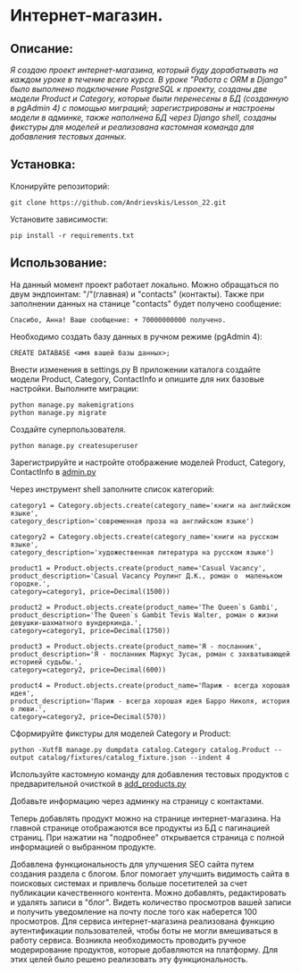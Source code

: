 # Интернет-магазин.
## Описание:
_Я создаю проект интернет-магазина, который буду дорабатывать на каждом уроке в течение всего курса.
В уроке "Работа с ORM в Django" было выполнено подключение PostgreSQL к проекту, созданы две модели
Product и Category, которые были перенесены в БД (созданную в pgAdmin 4) с помощью миграций;
зарегистрированы и настроены модели в админке, также наполнена БД через Django shell,
созданы фикстуры для моделей и реализована кастомная команда для добавления тестовых данных._

## Установка:
Клонируйте репозиторий:
```
git clone https://github.com/Andrievskis/Lesson_22.git

```
Установите зависимости:
```
pip install -r requirements.txt

```
## Использование:
На данный момент проект работает локально. 
Можно обращаться по двум эндпоинтам: "/"(главная) и "contacts" (контакты).
Также при заполнении данных на станице "contacts" будет получено сообщение:
```
Спасибо, Анна! Ваше сообщение: + 70000000000 получено.
```
Необходимо создать базу данных в ручном режиме (pgAdmin 4):
```
CREATE DATABASE <имя вашей базы данных>;
```
Внести изменения в settings.py
В приложении каталога создайте модели Product, Category, ContactInfo и опишите для них базовые настройки.
Выполните миграции:
```
python manage.py makemigrations
python manage.py migrate
```
Создайте суперпользователя.
```
python manage.py createsuperuser
```
Зарегистрируйте и настройте отображение моделей Product, Category, ContactInfo в [admin.py](catalog/admin.py)

Через инструмент shell заполните список категорий:
```
category1 = Category.objects.create(category_name='книги на английском языке', 
category_description='современная проза на английском языке')

category2 = Category.objects.create(category_name='книги на русском языке', 
category_description='художественная литература на русском языке')

product1 = Product.objects.create(product_name='Casual Vacancy', 
product_description='Casual Vacancy Роулинг Д.К., роман о  маленьком городке.', 
category=category1, price=Decimal(1500))

product2 = Product.objects.create(product_name='The Queen`s Gambi', 
product_description='The Queen`s Gambit Tevis Walter, роман о жизни девушки-шахматного вундеркинда.', 
category=category1, price=Decimal(1750))

product3 = Product.objects.create(product_name='Я - посланник', 
product_description='Я - посланник Маркус Зусак, роман с захватывающей историей судьбы.', 
category=category2, price=Decimal(600))

product4 = Product.objects.create(product_name='Париж - всегда хорошая идея', 
product_description='Париж - всегда хорошая идея Барро Николя, история о люви.', 
category=category2, price=Decimal(570))
```

Сформируйте фикстуры для моделей Category и Product:
```
python -Xutf8 manage.py dumpdata catalog.Category catalog.Product --output catalog/fixtures/catalog_fixture.json --indent 4
```

Используйте кастомную команду для добавления 
тестовых продуктов с предварительной очисткой в [add_products.py](catalog/management/commands/add_products.py)

Добавьте информацию через админку на страницу с контактами.

Теперь добавлять продукт можно на странице интернет-магазина.
На главной странице отображаются все продукты из БД с пагинацией страниц.
При нажатии на "подробнее" открывается страница с полной информацией о выбранном продукте.

Добавлена функциональность для улучшения SEO сайта путем создания раздела с блогом. 
Блог помогает улучшить видимость сайта в поисковых системах и привлечь больше посетителей за счет 
публикации качественного контента. Можно добавлять, редактировать и удалять записи в "блог". Видеть количество
просмотров вашей записи и получить уведомление на почту после того как наберется 100 просмотров.
Для сервиса интернет-магазина реализована функцию аутентификации пользователей, чтобы боты не могли 
вмешиваться в работу сервиса.
Возникла необходимость проводить ручное модерирование продуктов, которые добавляются на платформу. Для этих целей было 
решено реализовать эту функциональность.
